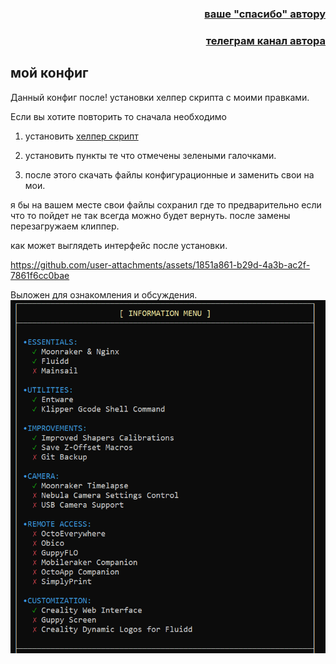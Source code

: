 <h3 align="right"><a href="https://www.tinkoff.ru/rm/yakovleva.irina203/51ZSr71845" target="_blank">ваше "спасибо" автору</a></h3>
<h3 align="right"><a href="https://t.me/tombraider2006" target="_blank">телеграм канал автора</a></h3>

<h2>мой конфиг</h2>

Данный конфиг после! установки хелпер скрипта с моими правками. 

Если вы хотите повторить то сначала необходимо 

1. установить [хелпер скрипт](https://guilouz.github.io/Creality-Helper-Script-Wiki/helper-script/helper-script-installation/)
2. установить пункты те что отмечены зелеными галочками. 

3. после этого скачать файлы конфигурационные и заменить свои на мои. 

я бы на вашем месте свои файлы сохранил где то предварительно если что то пойдет не так всегда можно будет вернуть. после замены перезагружаем клиппер.

как может выглядеть интерфейс после установки.




https://github.com/user-attachments/assets/1851a861-b29d-4a3b-ac2f-7861f6cc0bae


Выложен для ознакомления и обсуждения.
![](/images/helper.png)

